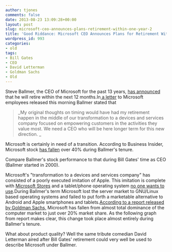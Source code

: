 ```yaml
---
author: tjones
comments: false
date: 2013-08-23 13:09:28+00:00
layout: post
slug: microsoft-ceo-announces-plans-retirement-within-one-year-2
title: 'Good Riddance: Microsoft CEO Announces Plans for Retirement Within One Year'
wordpress_id: 993
categories:
- old
tags:
- Bill Gates
- CEO
- David Letterman
- Goldman Sachs
- Old
---
```


Steve Ballmer, the CEO of Microsoft for the past 13 years, [has announced](http://www.zdnet.com/heres-microsoft-ceo-ballmers-goodbye-note-to-the-troops-7000019795/) that he will retire within the next 12 months.In[ a letter](http://www.zdnet.com/heres-microsoft-ceo-ballmers-goodbye-note-to-the-troops-7000019795/) to Microsoft employees released this morning Ballmer stated that



<blockquote>_My original thoughts on timing would have had my retirement happen in the middle of our transformation to a devices and services company focused on empowering customers in the activities they value most. We need a CEO who will be here longer term for this new direction. _</blockquote>



Microsoft is certainly in need of a transition. According to Business Insider, Microsoft stock [has fallen](http://www.businessinsider.com/ballmer-era-stock-price-2013-8) over 40% during Ballmer's tenure.

Compare Ballmer's stock performance to that during Bill Gates' time as CEO (Ballmer started in 2000).

Microsoft's "transformation to a devices and services company" has consisted of a poorly executed imitation of Apple. This imitation is complete with [Microsoft Stores](http://www.tomsguide.com/us/xbox-one-microsoft-store-display,news-17421.html) and a tablet/phone operating system [no one wants to use](http://www.latimes.com/business/technology/la-fi-tn-microsoft-ceo-steve-ballmers-failures-20130823,0,2666964.story).During Ballmer's term Microsoft lost the server market to GNU/Linux based operating systems and failed to put forth a marketable alternative to Android and Apple smartphones and tablets.[According to a report released by Goldman Sachs,](http://www.theregister.co.uk/2012/12/13/windows_market_share_just_20percent/) Microsoft has fallen from almost total dominance of the computer market to just over 20% market share. As the following graph from report makes clear, this change took place almost entirely during Ballmer's tenure.

What about product quality? Well the same tribute comedian David Letterman aired after Bill Gates' retirement could very well be used to describe Microsoft under Ballmer.



